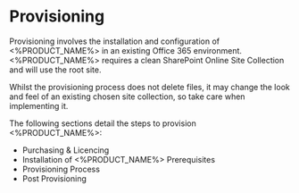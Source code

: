 # Provisioning

Provisioning involves the installation and configuration of <%PRODUCT_NAME%> in an existing Office 365 environment. <%PRODUCT_NAME%> requires a clean SharePoint Online Site Collection and will use the root site. 

Whilst the provisioning process does not delete files, it may change the look and feel of an existing chosen site collection, so take care when implementing it.

The following sections detail the steps to provision <%PRODUCT_NAME%>:

- Purchasing & Licencing
- Installation of <%PRODUCT_NAME%> Prerequisites
- Provisioning Process
- Post Provisioning